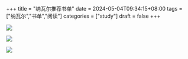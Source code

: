 +++
title = "纳瓦尔推荐书单"
date = 2024-05-04T09:34:15+08:00
tags = ["纳瓦尔","书单","阅读"]
categories = ["study"]
draft = false
+++

![](http://www.kdocs.cn/api/v3/office/copy/TFFVUTIwSWlCRVU1NVVTZWZpbyt5Mzlydm5ha3V4cHl1NSs3K3VkOXFGblNCWUFmc1Rxa0RyZEtEQml4N254dVcxeVNGeEc3VGlLa3JQRmViaC9WLzJQdytNMGl6dk91SUJGalhHVGpuYldhdnIrdkNZcnZMRGNCd0RMa21OS0NXQ25TSnQ0TnN5QVIzSnN1b00yNG9ibENVdW9IajlET3lDRkZFZkI1T045UGVBVTE5UXhYSWxNYTR0emRQRTAyTmxOeEJ1VE1jdXJublpOOXNzSWFnTy84eWh4NWdseWJvMzJ3dlVGUkJxWTY0VWFORUV6ZXZ4SGNVRElicHBhK1FMb0h2dGNZeEo0PQ==/attach/object/SLEQFAYYADAD2?)

![](http://www.kdocs.cn/api/v3/office/copy/TFFVUTIwSWlCRVU1NVVTZWZpbyt5Mzlydm5ha3V4cHl1NSs3K3VkOXFGblNCWUFmc1Rxa0RyZEtEQml4N254dVcxeVNGeEc3VGlLa3JQRmViaC9WLzJQdytNMGl6dk91SUJGalhHVGpuYldhdnIrdkNZcnZMRGNCd0RMa21OS0NXQ25TSnQ0TnN5QVIzSnN1b00yNG9ibENVdW9IajlET3lDRkZFZkI1T045UGVBVTE5UXhYSWxNYTR0emRQRTAyTmxOeEJ1VE1jdXJublpOOXNzSWFnTy84eWh4NWdseWJvMzJ3dlVGUkJxWTY0VWFORUV6ZXZ4SGNVRElicHBhK1FMb0h2dGNZeEo0PQ==/attach/object/ZDTQFAYYAAAEU?)

![](http://www.kdocs.cn/api/v3/office/copy/TFFVUTIwSWlCRVU1NVVTZWZpbyt5Mzlydm5ha3V4cHl1NSs3K3VkOXFGblNCWUFmc1Rxa0RyZEtEQml4N254dVcxeVNGeEc3VGlLa3JQRmViaC9WLzJQdytNMGl6dk91SUJGalhHVGpuYldhdnIrdkNZcnZMRGNCd0RMa21OS0NXQ25TSnQ0TnN5QVIzSnN1b00yNG9ibENVdW9IajlET3lDRkZFZkI1T045UGVBVTE5UXhYSWxNYTR0emRQRTAyTmxOeEJ1VE1jdXJublpOOXNzSWFnTy84eWh4NWdseWJvMzJ3dlVGUkJxWTY0VWFORUV6ZXZ4SGNVRElicHBhK1FMb0h2dGNZeEo0PQ==/attach/object/M4IAHAYYAAQGE?)